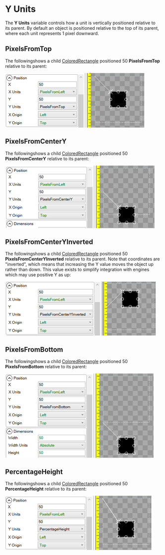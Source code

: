 # Y Units

The **Y Units** variable controls how a unit is vertically positioned relative to its parent. By default an object is positioned relative to the top of its parent, where each unit represents 1 pixel downward.

## PixelsFromTop

The followingshows a child [ColoredRectangle](https://github.com/vchelaru/Gum/tree/8c293a405185cca0e819b810220de684b436daf9/docs/Gum%20Elements/General%20Properties/ColoredRectangle/README.md) positioned 50 **PixelsFromTop** relative to its parent:

![](../../.gitbook/assets/PixelsFromTopGum.png)

## PixelsFromCenterY

The followingshows a child [ColoredRectangle](https://github.com/vchelaru/Gum/tree/8c293a405185cca0e819b810220de684b436daf9/docs/Gum%20Elements/General%20Properties/ColoredRectangle/README.md) positioned 50 **PixelsFromCenterY** relative to its parent:

![](<../../.gitbook/assets/PixelsFromCenterYGum (1).png>)

## PixelsFromCenterYInverted

The followingshows a child [ColoredRectangle](https://github.com/vchelaru/Gum/tree/8c293a405185cca0e819b810220de684b436daf9/docs/Gum%20Elements/General%20Properties/ColoredRectangle/README.md) positioned 50 **PixelsFromCenterYInverted** relative to its parent. Note that coordinates are "inverted", which means that increasing the Y value moves the object up rather than down. This value exists to simplify integration with engines which may use positive Y as up:

![](../../.gitbook/assets/PixelsFromCenterYInvertedGum.png)

## PixelsFromBottom

The followingshows a child [ColoredRectangle](https://github.com/vchelaru/Gum/tree/8c293a405185cca0e819b810220de684b436daf9/docs/Gum%20Elements/General%20Properties/ColoredRectangle/README.md) positioned 50 **PixelsFromBottom** relative to its parent:

![](../../.gitbook/assets/PixelsFromBottomGum.png)

## PercentageHeight

The followingshows a child [ColoredRectangle](https://github.com/vchelaru/Gum/tree/8c293a405185cca0e819b810220de684b436daf9/docs/Gum%20Elements/General%20Properties/ColoredRectangle/README.md) positioned 50 **PercentageHeight** relative to its parent:

![](../../.gitbook/assets/PercentageHeightGum.png)
